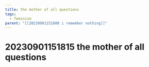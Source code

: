 ```yaml
---
title: the mother of all questions
tags:
  - feminism
parent: "[[20230901151800 i remember nothing]]"
---
```

# 20230901151815 the mother of all questions
